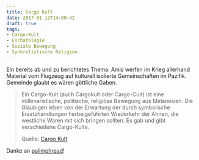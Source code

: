 ```yaml
---
title: Cargo Kult
date: 2017-01-12T14:00:42
draft: true
tags:
- Cargo-Kult
- Eschatologie
- Soziale Bewegung
- Synkretistische Religion
---
```


Ein bereits ab und zu berichtetes Thema. Amis werfen im Krieg allerhand
Material vom Flugzeug auf kulturell isolierte Gemeinschaften im Pazifik.
Gemeinde glaubt es wären göttliche Gaben.

> Ein Cargo-Kult (auch Cargokult oder Cargo-Cult) ist eine
> millenaristische, politische, religiöse Bewegung aus Melanesien. Die
> Gläubigen leben von der Erwartung der durch symbolische Ersatzhandlungen
> herbeigeführten Wiederkehr der Ahnen, die westliche Waren mit sich
> bringen sollten. Es gab und gibt verschiedene Cargo-Kulte.
>
> Quelle: [Cargo Kult](https://de.wikipedia.org/wiki/Cargo-Kult)

Danke an [palimphread](https://twitter.com/palimphread)!
